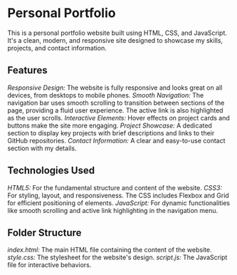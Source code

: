 # Personal Portfolio
This is a personal portfolio website built using HTML, CSS, and JavaScript. It's a clean, modern, and responsive site designed to showcase my skills, projects, and contact information.

## Features
*Responsive Design:* The website is fully responsive and looks great on all devices, from desktops to mobile phones.
*Smooth Navigation:* The navigation bar uses smooth scrolling to transition between sections of the page, providing a fluid user experience. The active link is also highlighted as the user scrolls.
*Interactive Elements:* Hover effects on project cards and buttons make the site more engaging.
*Project Showcase:* A dedicated section to display key projects with brief descriptions and links to their GitHub repositories.
*Contact Information:* A clear and easy-to-use contact section with my details.

## Technologies Used
*HTML5:* For the fundamental structure and content of the website.
*CSS3:* For styling, layout, and responsiveness. The CSS includes Flexbox and Grid for efficient positioning of elements.
*JavaScript:* For dynamic functionalities like smooth scrolling and active link highlighting in the navigation menu.

## Folder Structure
*index.html:* The main HTML file containing the content of the website.
*style.css:* The stylesheet for the website's design.
*script.js:* The JavaScript file for interactive behaviors.

